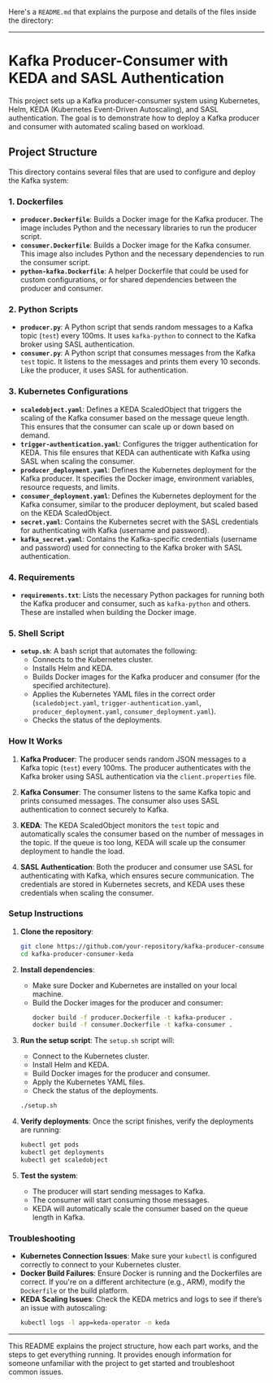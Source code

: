Here's a `README.md` that explains the purpose and details of the files inside the directory:

---

# Kafka Producer-Consumer with KEDA and SASL Authentication

This project sets up a Kafka producer-consumer system using Kubernetes, Helm, KEDA (Kubernetes Event-Driven Autoscaling), and SASL authentication. The goal is to demonstrate how to deploy a Kafka producer and consumer with automated scaling based on workload.

## Project Structure

This directory contains several files that are used to configure and deploy the Kafka system:

### 1. **Dockerfiles**
- **`producer.Dockerfile`**: Builds a Docker image for the Kafka producer. The image includes Python and the necessary libraries to run the producer script.
- **`consumer.Dockerfile`**: Builds a Docker image for the Kafka consumer. This image also includes Python and the necessary dependencies to run the consumer script.
- **`python-kafka.Dockerfile`**: A helper Dockerfile that could be used for custom configurations, or for shared dependencies between the producer and consumer.

### 2. **Python Scripts**
- **`producer.py`**: A Python script that sends random messages to a Kafka topic (`test`) every 100ms. It uses `kafka-python` to connect to the Kafka broker using SASL authentication.
- **`consumer.py`**: A Python script that consumes messages from the Kafka `test` topic. It listens to the messages and prints them every 10 seconds. Like the producer, it uses SASL for authentication.

### 3. **Kubernetes Configurations**
- **`scaledobject.yaml`**: Defines a KEDA ScaledObject that triggers the scaling of the Kafka consumer based on the message queue length. This ensures that the consumer can scale up or down based on demand.
- **`trigger-authentication.yaml`**: Configures the trigger authentication for KEDA. This file ensures that KEDA can authenticate with Kafka using SASL when scaling the consumer.
- **`producer_deployment.yaml`**: Defines the Kubernetes deployment for the Kafka producer. It specifies the Docker image, environment variables, resource requests, and limits.
- **`consumer_deployment.yaml`**: Defines the Kubernetes deployment for the Kafka consumer, similar to the producer deployment, but scaled based on the KEDA ScaledObject.
- **`secret.yaml`**: Contains the Kubernetes secret with the SASL credentials for authenticating with Kafka (username and password).
- **`kafka_secret.yaml`**: Contains the Kafka-specific credentials (username and password) used for connecting to the Kafka broker with SASL authentication.

### 4. **Requirements**
- **`requirements.txt`**: Lists the necessary Python packages for running both the Kafka producer and consumer, such as `kafka-python` and others. These are installed when building the Docker image.

### 5. **Shell Script**
- **`setup.sh`**: A bash script that automates the following:
  - Connects to the Kubernetes cluster.
  - Installs Helm and KEDA.
  - Builds Docker images for the Kafka producer and consumer (for the specified architecture).
  - Applies the Kubernetes YAML files in the correct order (`scaledobject.yaml`, `trigger-authentication.yaml`, `producer_deployment.yaml`, `consumer_deployment.yaml`).
  - Checks the status of the deployments.

### How It Works

1. **Kafka Producer**: The producer sends random JSON messages to a Kafka topic (`test`) every 100ms. The producer authenticates with the Kafka broker using SASL authentication via the `client.properties` file.

2. **Kafka Consumer**: The consumer listens to the same Kafka topic and prints consumed messages. The consumer also uses SASL authentication to connect securely to Kafka.

3. **KEDA**: The KEDA ScaledObject monitors the `test` topic and automatically scales the consumer based on the number of messages in the topic. If the queue is too long, KEDA will scale up the consumer deployment to handle the load.

4. **SASL Authentication**: Both the producer and consumer use SASL for authenticating with Kafka, which ensures secure communication. The credentials are stored in Kubernetes secrets, and KEDA uses these credentials when scaling the consumer.

### Setup Instructions

1. **Clone the repository**:
   ```bash
   git clone https://github.com/your-repository/kafka-producer-consumer-keda.git
   cd kafka-producer-consumer-keda
   ```

2. **Install dependencies**:
   - Make sure Docker and Kubernetes are installed on your local machine.
   - Build the Docker images for the producer and consumer:
     ```bash
     docker build -f producer.Dockerfile -t kafka-producer .
     docker build -f consumer.Dockerfile -t kafka-consumer .
     ```

3. **Run the setup script**:
   The `setup.sh` script will:
   - Connect to the Kubernetes cluster.
   - Install Helm and KEDA.
   - Build Docker images for the producer and consumer.
   - Apply the Kubernetes YAML files.
   - Check the status of the deployments.
   ```bash
   ./setup.sh
   ```

4. **Verify deployments**:
   Once the script finishes, verify the deployments are running:
   ```bash
   kubectl get pods
   kubectl get deployments
   kubectl get scaledobject
   ```

5. **Test the system**:
   - The producer will start sending messages to Kafka.
   - The consumer will start consuming those messages.
   - KEDA will automatically scale the consumer based on the queue length in Kafka.

### Troubleshooting

- **Kubernetes Connection Issues**: Make sure your `kubectl` is configured correctly to connect to your Kubernetes cluster.
- **Docker Build Failures**: Ensure Docker is running and the Dockerfiles are correct. If you're on a different architecture (e.g., ARM), modify the `Dockerfile` or the build platform.
- **KEDA Scaling Issues**: Check the KEDA metrics and logs to see if there’s an issue with autoscaling:
  ```bash
  kubectl logs -l app=keda-operator -n keda
  ```

---

This README explains the project structure, how each part works, and the steps to get everything running. It provides enough information for someone unfamiliar with the project to get started and troubleshoot common issues.
